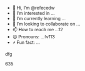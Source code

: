 - 👋 Hi, I’m @refecedw
- 👀 I’m interested in ...
- 🌱 I’m currently learning ...
- 💞️ I’m looking to collaborate on ...
- 📫 How to reach me ...12
- 😄 Pronouns: ...fv113
- ⚡ Fun fact: ...

<!---
refeced/refeced is a ✨ special ✨ repository because its `README.md` (this file) appears on your GitHub profile.123545
You can click the Preview link to take a look at your changes.
--->dfg
635
